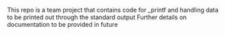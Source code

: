 This repo is a team project that contains code for _printf and handling data to be printed out through the standard output
Further details on documentation to be provided in future
